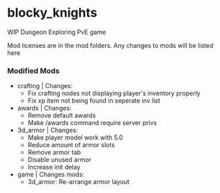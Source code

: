 # blocky_knights
WIP Dungeon Exploring PvE game

Mod licenses are in the mod folders. Any changes to mods will be listed here

### Modified Mods
* crafting | Changes:
	* Fix crafting nodes not displaying player's inventory properly
	* Fix xp item not being found in seperate inv list
* awards | Changes:
	* Remove default awards
	* Make /awards command require server privs
* 3d_armor | Changes:
	* Make player model work with 5.0
	* Reduce amount of armor slots
	* Remove armor tab
	* Disable unused armor
	* Increase init delay
* game | Changes mods:
	* 3d_armor: Re-arrange armor layout
